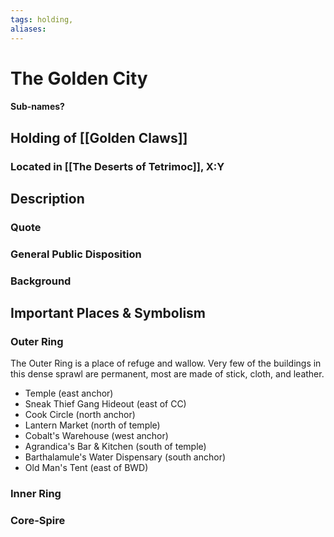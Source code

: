 ```yaml
---
tags: holding,
aliases:
---
```

# The Golden City
#### Sub-names?
## Holding of [[Golden Claws]]
### Located in [[The Deserts of Tetrimoc]], X:Y
## Description
### Quote

### General Public Disposition

### Background
## Important Places & Symbolism

### Outer Ring
The Outer Ring is a place of refuge and wallow. Very few of the buildings in this dense sprawl are permanent, most are made of stick, cloth, and leather.

- Temple (east anchor)
- Sneak Thief Gang Hideout (east of CC)
- Cook Circle (north anchor)
- Lantern Market (north of temple)
- Cobalt's Warehouse (west anchor)
- Agrandica's Bar & Kitchen (south of temple)
- Barthalamule's Water Dispensary (south anchor)
- Old Man's Tent (east of BWD)


### Inner Ring
### Core-Spire


